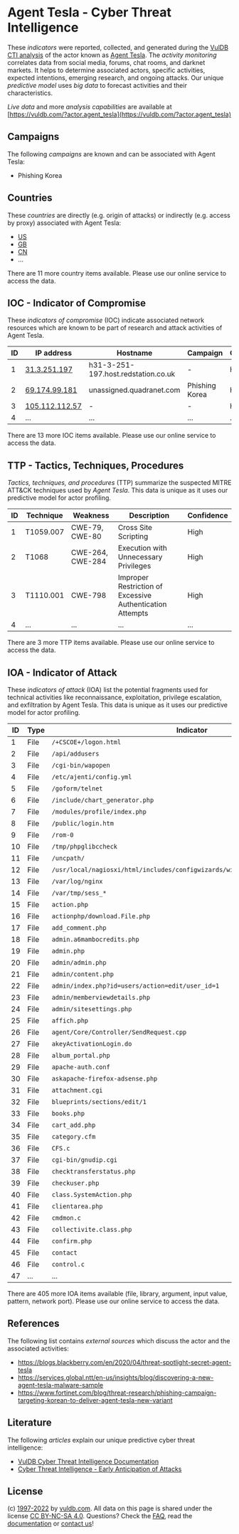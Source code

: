 # Agent Tesla - Cyber Threat Intelligence

These _indicators_ were reported, collected, and generated during the [VulDB CTI analysis](https://vuldb.com/?kb.cti) of the actor known as [Agent Tesla](https://vuldb.com/?actor.agent_tesla). The _activity monitoring_ correlates data from social media, forums, chat rooms, and darknet markets. It helps to determine associated actors, specific activities, expected intentions, emerging research, and ongoing attacks. Our unique _predictive model_ uses _big data_ to forecast activities and their characteristics.

_Live data_ and more _analysis capabilities_ are available at [https://vuldb.com/?actor.agent_tesla](https://vuldb.com/?actor.agent_tesla)

## Campaigns

The following _campaigns_ are known and can be associated with Agent Tesla:

* Phishing Korea

## Countries

These _countries_ are directly (e.g. origin of attacks) or indirectly (e.g. access by proxy) associated with Agent Tesla:

* [US](https://vuldb.com/?country.us)
* [GB](https://vuldb.com/?country.gb)
* [CN](https://vuldb.com/?country.cn)
* ...

There are 11 more country items available. Please use our online service to access the data.

## IOC - Indicator of Compromise

These _indicators of compromise_ (IOC) indicate associated network resources which are known to be part of research and attack activities of Agent Tesla.

ID | IP address | Hostname | Campaign | Confidence
-- | ---------- | -------- | -------- | ----------
1 | [31.3.251.197](https://vuldb.com/?ip.31.3.251.197) | h31-3-251-197.host.redstation.co.uk | - | High
2 | [69.174.99.181](https://vuldb.com/?ip.69.174.99.181) | unassigned.quadranet.com | Phishing Korea | High
3 | [105.112.112.57](https://vuldb.com/?ip.105.112.112.57) | - | - | High
4 | ... | ... | ... | ...

There are 13 more IOC items available. Please use our online service to access the data.

## TTP - Tactics, Techniques, Procedures

_Tactics, techniques, and procedures_ (TTP) summarize the suspected MITRE ATT&CK techniques used by _Agent Tesla_. This data is unique as it uses our predictive model for actor profiling.

ID | Technique | Weakness | Description | Confidence
-- | --------- | -------- | ----------- | ----------
1 | T1059.007 | CWE-79, CWE-80 | Cross Site Scripting | High
2 | T1068 | CWE-264, CWE-284 | Execution with Unnecessary Privileges | High
3 | T1110.001 | CWE-798 | Improper Restriction of Excessive Authentication Attempts | High
4 | ... | ... | ... | ...

There are 3 more TTP items available. Please use our online service to access the data.

## IOA - Indicator of Attack

These _indicators of attack_ (IOA) list the potential fragments used for technical activities like reconnaissance, exploitation, privilege escalation, and exfiltration by Agent Tesla. This data is unique as it uses our predictive model for actor profiling.

ID | Type | Indicator | Confidence
-- | ---- | --------- | ----------
1 | File | `/+CSCOE+/logon.html` | High
2 | File | `/api/addusers` | High
3 | File | `/cgi-bin/wapopen` | High
4 | File | `/etc/ajenti/config.yml` | High
5 | File | `/goform/telnet` | High
6 | File | `/include/chart_generator.php` | High
7 | File | `/modules/profile/index.php` | High
8 | File | `/public/login.htm` | High
9 | File | `/rom-0` | Low
10 | File | `/tmp/phpglibccheck` | High
11 | File | `/uncpath/` | Medium
12 | File | `/usr/local/nagiosxi/html/includes/configwizards/windowswmi/windowswmi.inc.php` | High
13 | File | `/var/log/nginx` | High
14 | File | `/var/tmp/sess_*` | High
15 | File | `action.php` | Medium
16 | File | `actionphp/download.File.php` | High
17 | File | `add_comment.php` | High
18 | File | `admin.a6mambocredits.php` | High
19 | File | `admin.php` | Medium
20 | File | `admin/admin.php` | High
21 | File | `admin/content.php` | High
22 | File | `admin/index.php?id=users/action=edit/user_id=1` | High
23 | File | `admin/memberviewdetails.php` | High
24 | File | `admin/sitesettings.php` | High
25 | File | `affich.php` | Medium
26 | File | `agent/Core/Controller/SendRequest.cpp` | High
27 | File | `akeyActivationLogin.do` | High
28 | File | `album_portal.php` | High
29 | File | `apache-auth.conf` | High
30 | File | `askapache-firefox-adsense.php` | High
31 | File | `attachment.cgi` | High
32 | File | `blueprints/sections/edit/1` | High
33 | File | `books.php` | Medium
34 | File | `cart_add.php` | Medium
35 | File | `category.cfm` | Medium
36 | File | `CFS.c` | Low
37 | File | `cgi-bin/gnudip.cgi` | High
38 | File | `checktransferstatus.php` | High
39 | File | `checkuser.php` | High
40 | File | `class.SystemAction.php` | High
41 | File | `clientarea.php` | High
42 | File | `cmdmon.c` | Medium
43 | File | `collectivite.class.php` | High
44 | File | `confirm.php` | Medium
45 | File | `contact` | Low
46 | File | `control.c` | Medium
47 | ... | ... | ...

There are 405 more IOA items available (file, library, argument, input value, pattern, network port). Please use our online service to access the data.

## References

The following list contains _external sources_ which discuss the actor and the associated activities:

* https://blogs.blackberry.com/en/2020/04/threat-spotlight-secret-agent-tesla
* https://services.global.ntt/en-us/insights/blog/discovering-a-new-agent-tesla-malware-sample
* https://www.fortinet.com/blog/threat-research/phishing-campaign-targeting-korean-to-deliver-agent-tesla-new-variant

## Literature

The following _articles_ explain our unique predictive cyber threat intelligence:

* [VulDB Cyber Threat Intelligence Documentation](https://vuldb.com/?kb.cti)
* [Cyber Threat Intelligence - Early Anticipation of Attacks](https://www.scip.ch/en/?labs.20201022)

## License

(c) [1997-2022](https://vuldb.com/?kb.changelog) by [vuldb.com](https://vuldb.com/?kb.about). All data on this page is shared under the license [CC BY-NC-SA 4.0](https://creativecommons.org/licenses/by-nc-sa/4.0/). Questions? Check the [FAQ](https://vuldb.com/?kb.faq), read the [documentation](https://vuldb.com/?kb) or [contact us](https://vuldb.com/?contact)!
